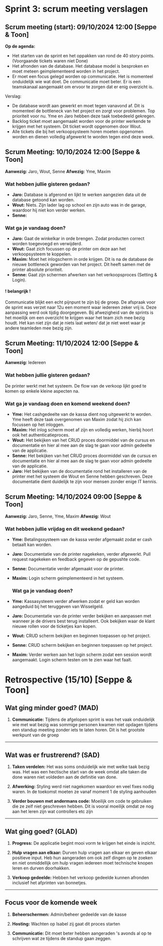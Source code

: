 # Sprint 3: scrum meeting verslagen

## Scrum meeting (start): 09/10/2024 12:00 [Seppe & Toon]

**Op de agenda:**

- Het starten van de sprint en het oppakken van rond de 40 story points. (Voorgaande tickets waren niet Done)
- Het afronden van de database. Het database model is besproken en moet meteen geimplementeerd worden in het project.
- Er moet een focus gelegd worden op communicatie. Het is momenteel onduidelijk wie wat doet. De communicatie moet beter. Er is een teamskanaal aangemaakt om ervoor te zorgen dat er enig overzicht is.


Verslag:

- De database wordt aan gewerkt en moet tegen vanavond af. Dit is momenteel de bottleneck van het project en zorgt voor problemen. Top prioriteit voor nu. Yme en Jaro hebben deze taak toebedeeld gekregen.
- Backlog ticket moet aangemaakt worden voor de printer werkende te krijgen met het systeem. Dit ticket wordt opgenomen door Wout.
- Alle tickets die bij het verkoopsysteem horen moeten opgenomen worden en dienen volledig afgewerkt te worden tegen eind deze week.


## Scrum Meeting: 10/10/2024 12:00 [Seppe & Toon]

**Aanwezig:**  Jaro, Wout, Senne 
**Afwezig:** Yme, Maxim

### Wat hebben jullie gisteren gedaan?

- **Jaro:** Database is afgerond en lijkt te werken aangezien data uit de database getoond kan worden. 
- **Wout:** Niets. Zijn lader lag op school en zijn auto was in de garage, waardoor hij niet kon verder werken.
- **Senne:** 

### Wat ga je vandaag doen?

- **Jaro:** Gaat de winkelkar in orde brengen. Zodat producten correct worden toegevoegd en verwijderd.
- **Wout:** Gaat zich focussen op de printer om deze aan het verkoopsysteem te koppelen.
- **Maxim:** Moet het inlogscherm in orde krijgen. Dit is na de database de nieuwe bottleneck geworden van het project. Dit heeft samen met de printer absolute prioriteit. 
- **Senne:** Gaat zijn schermen afwerken van het verkoopsproces (Setting & Login).

#### ! belangrijk !

Communicatie blijkt een echt pijnpunt te zijn bij de groep. De afspraak voor de sprint was verzet naar 12u een moment waar iedereen zeker vrij is. Deze aanpassing werd ook tijdig doorgegeven. Bij afwezigheid van de sprints is het moeilijk om een overzicht te krijgen waar het team zich mee bezig houdt. Het kan niet zijn dat je niets laat weten/ dat je niet weet waar je andere teamleden mee bezig zijn.


## Scrum Meeting: 11/10/2024 12:00 [Seppe & Toon]

**Aanwezig:** Iedereen

### Wat hebben jullie gisteren gedaan?
De printer werkt met het systeem. De flow van de verkoop lijkt goed te komen op enkele kleine aspecten na.

### Wat ga je vandaag doen en komend weekend doen?

- **Yme:** Het cashgedeelte van de kassa dient nog uitgewerkt te worden. Yme heeft deze taak overgenomen van Maxim zodat hij zich kan focussen op het inloggen.
- **Maxim:** Het inlog scherm moet af zijn en volledig werken, hierbij hoort ook het authenticatieproces.
- **Wout:** Het bekijken van het CRUD proces doormiddel van de cursus en documentatie en hier al mee aan de slag te gaan voor admin gedeelte van de applicatie.
- **Senne:** Het bekijken van het CRUD proces doormiddel van de cursus en documentatie en hier al mee aan de slag te gaan voor admin gedeelte van de applicatie.
- **Jaro:** Het bekijken van de documentatie rond het installeren van de printer met het systeem die Wout en Senne hebben geschreven. Deze documentatie dient duidelijk te zijn voor mensen zonder enige IT kennis.

## Scrum Meeting: 14/10/2024 09:00 [Seppe & Toon]

**Aanwezig:** Jaro, Senne, Yme, Maxim
**Afwezig:** Wout

### Wat hebben jullie vrijdag en dit weekend gedaan?
- **Yme:** Betalingssysteem van de kassa verder afgemaakt zodat er cash betaalt kan worden.
- **Jaro:** Documentatie van de printer nagekeken, verder afgewerkt. Pull request nagekeken en feedback gegeven op de gepushte code.
- **Senne:** Documentatie verder afgemaakt voor de printer.
- **Maxim:** Login scherm geimplementeerd in het systeem.

  ### Wat ga je vandaag doen?
- **Yme:** Kassasysteem verder afwerken zodat er geld kan worden aangeduid bij het teruggeven van Wisselgeld.
- **Jaro:** Documentatie van de printer verder bekijken en aanpassen met wanneer je de drivers best terug installeert. Ook bekijken waar de klant nieuwe rollen voor de ticketjes kan kopen.
- **Wout:** CRUD scherm bekijken en beginnen toepassen op het project.
- **Senne:** CRUD scherm bekijken en beginnen toepassen op het project.
- **Maxim:** Verder werken aan het login scherm zodat een session wordt aangemaakt. Login scherm testen om te zien waar het faalt.

  
# Retrospective (15/10) [Seppe & Toon]

## Wat ging minder goed? (MAD)

1. **Communicatie:** Tijdens de afgelopen sprint is was het vaak onduidelijk wie met wat bezig was sommige personen kwamen niet opdagen tijdens een standup meeting zonder iets te laten horen. Dit is het grootste werkpunt van de groep

---

## Wat was er frustrerend? (SAD)

1. **Taken verdelen:** Het was soms onduidelijk wie met welke taak bezig was. Het was een hectische start van de week omdat alle taken die done waren niet voldeden aan de definitie van done. 
   
2. **Afwerking:** Styling werd niet nagekomen waardoor en veel fixes nodig waren. In de toekomst moeten ze vanaf moment 1 de styling aanhouden

3. **Verder bouwen met andermans code:** Moeilijk om code te gebruiken die ze zelf niet geschreven hebben. Dit is vooral moeilijk omdat ze nog aan het leren zijn wat controllers etc zijn

---


## Wat ging goed? (GLAD)

1. **Progress:** De applicatie begint mooi vorm te krijgen het einde is inzicht. 

2. **Hulp vragen aan elkaar:** Durven hulp vragen aan elkaar en geven elkaar positieve input. Heb hun aangeraden om ook zelf dingen op te zoeken en niet onmiddellijk om hulp vragen iedereen moet technische knopen leren en durven doorhakken.

3. **Verkoop gedeelde:** Hebben het verkoop gedeelde kunnen afronden inclusief het afprinten van bonnetjes.

---

## Focus voor de komende week

1. **Beheerschermen:** Admin/beheer gedeelde van de kasse

2. **Hosting:** Wachten op Isabel zij gaat dit proces starten

3. **Communicatie:** Dit moet beter hebben aangeraden 's avonds al op te schrijven wat ze tijdens de standup gaan zeggen.
